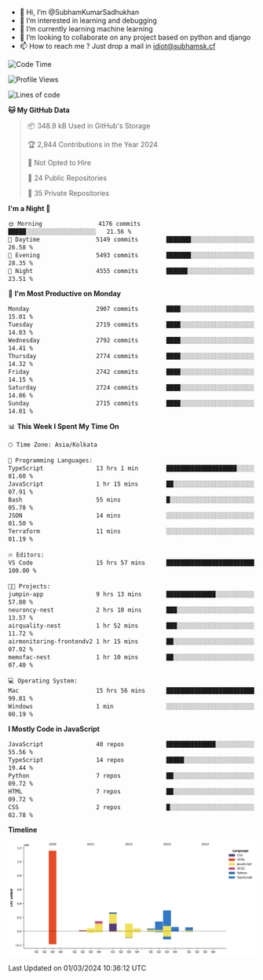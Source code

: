 - 👋 Hi, I’m @SubhamKumarSadhukhan
- 👀 I’m interested in learning and debugging
- 🌱 I’m currently learning machine learning
- 💞️ I’m looking to collaborate on any project based on python and django
- 📫 How to reach me ?
      Just drop a mail in idiot@subhamsk.cf

<!---
SubhamKumarSadhukhan/SubhamKumarSadhukhan is a ✨ special ✨ repository because its `README.md` (this file) appears on your GitHub profile.
You can click the Preview link to take a look at your changes.
--->


<!--START_SECTION:waka-->
![Code Time](http://img.shields.io/badge/Code%20Time-1%2C974%20hrs%2013%20mins-blue)

![Profile Views](http://img.shields.io/badge/Profile%20Views-29-blue)

![Lines of code](https://img.shields.io/badge/From%20Hello%20World%20I%27ve%20Written-2.4%20million%20lines%20of%20code-blue)

**🐱 My GitHub Data** 

> 📦 348.9 kB Used in GitHub's Storage 
 > 
> 🏆 2,944 Contributions in the Year 2024
 > 
> 🚫 Not Opted to Hire
 > 
> 📜 24 Public Repositories 
 > 
> 🔑 35 Private Repositories 
 > 
**I'm a Night 🦉** 

```text
🌞 Morning                4176 commits        █████░░░░░░░░░░░░░░░░░░░░   21.56 % 
🌆 Daytime                5149 commits        ███████░░░░░░░░░░░░░░░░░░   26.58 % 
🌃 Evening                5493 commits        ███████░░░░░░░░░░░░░░░░░░   28.35 % 
🌙 Night                  4555 commits        ██████░░░░░░░░░░░░░░░░░░░   23.51 % 
```
📅 **I'm Most Productive on Monday** 

```text
Monday                   2907 commits        ████░░░░░░░░░░░░░░░░░░░░░   15.01 % 
Tuesday                  2719 commits        ████░░░░░░░░░░░░░░░░░░░░░   14.03 % 
Wednesday                2792 commits        ████░░░░░░░░░░░░░░░░░░░░░   14.41 % 
Thursday                 2774 commits        ████░░░░░░░░░░░░░░░░░░░░░   14.32 % 
Friday                   2742 commits        ████░░░░░░░░░░░░░░░░░░░░░   14.15 % 
Saturday                 2724 commits        ████░░░░░░░░░░░░░░░░░░░░░   14.06 % 
Sunday                   2715 commits        ████░░░░░░░░░░░░░░░░░░░░░   14.01 % 
```


📊 **This Week I Spent My Time On** 

```text
🕑︎ Time Zone: Asia/Kolkata

💬 Programming Languages: 
TypeScript               13 hrs 1 min        ████████████████████░░░░░   81.60 % 
JavaScript               1 hr 15 mins        ██░░░░░░░░░░░░░░░░░░░░░░░   07.91 % 
Bash                     55 mins             █░░░░░░░░░░░░░░░░░░░░░░░░   05.78 % 
JSON                     14 mins             ░░░░░░░░░░░░░░░░░░░░░░░░░   01.50 % 
Terraform                11 mins             ░░░░░░░░░░░░░░░░░░░░░░░░░   01.19 % 

🔥 Editors: 
VS Code                  15 hrs 57 mins      █████████████████████████   100.00 % 

🐱‍💻 Projects: 
jumpin-app               9 hrs 13 mins       ██████████████░░░░░░░░░░░   57.80 % 
neuroncy-nest            2 hrs 10 mins       ███░░░░░░░░░░░░░░░░░░░░░░   13.57 % 
airquality-nest          1 hr 52 mins        ███░░░░░░░░░░░░░░░░░░░░░░   11.72 % 
airmonitoring-frontendv2 1 hr 15 mins        ██░░░░░░░░░░░░░░░░░░░░░░░   07.92 % 
memofac-nest             1 hr 10 mins        ██░░░░░░░░░░░░░░░░░░░░░░░   07.40 % 

💻 Operating System: 
Mac                      15 hrs 56 mins      █████████████████████████   99.81 % 
Windows                  1 min               ░░░░░░░░░░░░░░░░░░░░░░░░░   00.19 % 
```

**I Mostly Code in JavaScript** 

```text
JavaScript               40 repos            ██████████████░░░░░░░░░░░   55.56 % 
TypeScript               14 repos            █████░░░░░░░░░░░░░░░░░░░░   19.44 % 
Python                   7 repos             ██░░░░░░░░░░░░░░░░░░░░░░░   09.72 % 
HTML                     7 repos             ██░░░░░░░░░░░░░░░░░░░░░░░   09.72 % 
CSS                      2 repos             █░░░░░░░░░░░░░░░░░░░░░░░░   02.78 % 
```



**Timeline**

![Lines of Code chart](https://raw.githubusercontent.com/SubhamKumarSadhukhan/SubhamKumarSadhukhan/main/assets/bar_graph.png)


 Last Updated on 01/03/2024 10:36:12 UTC
<!--END_SECTION:waka-->
